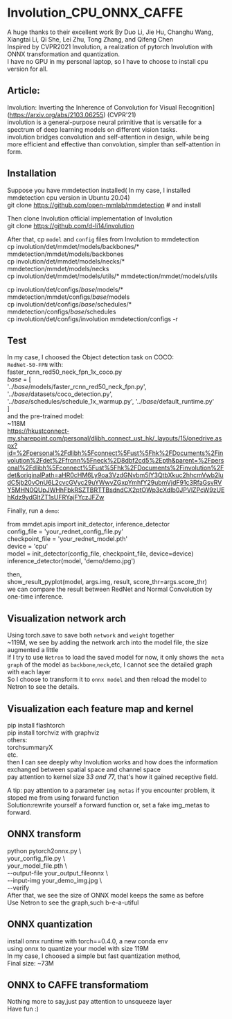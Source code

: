 Involution_CPU_ONNX_CAFFE
====================
A huge thanks to their excellent work By Duo Li, Jie Hu, Changhu Wang, Xiangtai Li, Qi She, Lei Zhu, Tong Zhang, and Qifeng Chen<br>
Inspired by CVPR2021 Involution, a realization of pytorch Involution with ONNX transformation and quantization.<br>
I have no GPU in my personal laptop, so I have to choose to install cpu version for all.<br>

Article: 
----------
Involution: Inverting the Inherence of Convolution for Visual Recognition](https://arxiv.org/abs/2103.06255) (CVPR'21)<br>
involution is a general-purpose neural primitive that is versatile for a spectrum of deep learning models on different vision tasks. <br>
involution bridges convolution and self-attention in design, while being more efficient and effective than convolution, simpler than self-attention in form.

Installation
------------
Suppose you have mmdetection installed( In my case, I installed mmdetection cpu version in Ubuntu 20.04)<br>
git clone https://github.com/open-mmlab/mmdetection # and install<br>

Then clone Involution official implementation of Involution<br>
git clone https://github.com/d-li14/involution<br>

After that, cp `model` and `config` files from Involution to mmdetection<br>
cp involution/det/mmdet/models/backbones/* mmdetection/mmdet/models/backbones<br>
cp involution/det/mmdet/models/necks/* mmdetection/mmdet/models/necks<br>
cp involution/det/mmdet/models/utils/* mmdetection/mmdet/models/utils<br>

cp involution/det/configs/_base_/models/* mmdetection/mmdet/configs/_base_/models<br>
cp involution/det/configs/_base_/schedules/* mmdetection/configs/_base_/schedules<br>
cp involution/det/configs/involution mmdetection/configs -r<br>

Test
-----
In my case, I choosed the Object detection task on COCO:<br>
`RedNet-50-FPN` with:<br>
faster_rcnn_red50_neck_fpn_1x_coco.py<br>
_base_ = [<br>
    '../_base_/models/faster_rcnn_red50_neck_fpn.py',<br>
    '../_base_/datasets/coco_detection.py',<br>
    '../_base_/schedules/schedule_1x_warmup.py', '../_base_/default_runtime.py'<br>
]<br>
and the pre-trained model:<br>
~118M<br>
https://hkustconnect-my.sharepoint.com/personal/dlibh_connect_ust_hk/_layouts/15/onedrive.aspx?id=%2Fpersonal%2Fdlibh%5Fconnect%5Fust%5Fhk%2FDocuments%2Finvolution%2Fdet%2Ffrcnn%5Fneck%2D8dbf2cd5%2Epth&parent=%2Fpersonal%2Fdlibh%5Fconnect%5Fust%5Fhk%2FDocuments%2Finvolution%2Fdet&originalPath=aHR0cHM6Ly9oa3VzdGNvbm5lY3QtbXkuc2hhcmVwb2ludC5jb20vOnU6L2cvcGVyc29uYWwvZGxpYmhfY29ubmVjdF91c3RfaGsvRVY5MHN0QUpJWHhFbkRSZTBRTTBsdndCX2ptOWp3cXdIb0JPVlZPcW9zUEhKdz9ydGltZT1sUFRYajFYczJFZw<br>

Finally, run a `demo`:<br>

from mmdet.apis import init_detector, inference_detector<br>
config_file = 'your_rednet_config_file.py'<br>
checkpoint_file = 'your_rednet_model.pth'<br>
device = 'cpu'<br>
model = init_detector(config_file, checkpoint_file, device=device)<br>
inference_detector(model, 'demo/demo.jpg')<br>

then, <br>
       show_result_pyplot(model, args.img, result, score_thr=args.score_thr)<br>
we can compare the result between RedNet and Normal Convolution by one-time inference.<br>

Visualization network arch
-----
Using torch.save to save both `network` and `weight` together<br>
~119M, we see by adding the network arch into the model file, the size augmented a little<br>
If I try to use `Netron` to load the saved model for now, it only shows the` meta graph` of the model as `backbone`,`neck`,etc, I cannot see the detailed graph with each layer<br>
So I choose to transform it to `onnx model` and then reload the model to Netron to see the details.

Visualization each feature map and kernel
-----
pip install flashtorch<br>
pip install torchviz with graphviz<br>
others:<br>
torchsummaryX<br>
etc.<br>
then I can see deeply why Involution works and how does the information exchanged between spatial space and channel space<br>
pay attention to kernel size 3*3 and 7*7, that's how it gained receptive field.<br>

A tip: pay attention to a parameter `img_metas` if you encounter problem, it stoped me from using forward function<br>
Solution:rewrite yourself a forward function or, set a fake img_metas to forward.


ONNX transform
---------------
python pytorch2onnx.py \\<br>
    your_config_file.py \\<br>
    your_model_file.pth \\<br>
    --output-file your_output_fileonnx \\<br>
    --input-img your_demo_img.jpg \\<br>
    --verify<br>
After that, we see the size of ONNX model keeps the same as before<br>
Use Netron to see the graph,such b-e-a-utiful<br>

ONNX quantization
---------------
install onnx runtime with torch==0.4.0, a new conda env<br>
using onnx to quantize your model with size 119M<br>
In my case, I choosed a simple but fast quantization method,<br>
Final size: ~73M<br>

ONNX to CAFFE transformatiom
---------------
Nothing more to say,just pay attention to unsqueeze layer<br>
Have fun :) <br>
